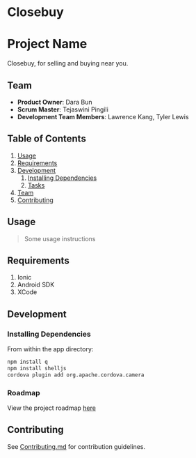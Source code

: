 Closebuy
========
# Project Name

Closebuy, for selling and buying near you.

## Team

  - __Product Owner__: Dara Bun
  - __Scrum Master__: Tejaswini Pingili
  - __Development Team Members__: Lawrence Kang, Tyler Lewis

## Table of Contents

1. [Usage](#Usage)
1. [Requirements](#requirements)
1. [Development](#development)
    1. [Installing Dependencies](#installing-dependencies)
    1. [Tasks](#tasks)
1. [Team](#team)
1. [Contributing](#contributing)

## Usage

> Some usage instructions

## Requirements

1.  Ionic
1.  Android SDK
1.  XCode

## Development

### Installing Dependencies

From within the app directory:

```sh
npm install q
npm install shelljs
cordova plugin add org.apache.cordova.camera
```

### Roadmap

View the project roadmap [here](LINK_TO_PROJECT_ISSUES)


## Contributing

See [Contributing.md](Contributing.md) for contribution guidelines.
